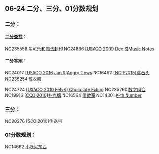 ## 06-24 二分、三分、01分数规划

### 二分：

#### [二分查找]()：

NC235558 [牛可乐和魔法封印](https://ac.nowcoder.com/acm/problem/235558)
NC24866 [[USACO 2009 Dec S\]Music Notes](https://ac.nowcoder.com/acm/problem/24866)

#### 二分答案：

NC24017 [[USACO 2016 Jan S\]Angry Cows](https://ac.nowcoder.com/acm/problem/24017)
NC16462 [[NOIP2015\]跳石头](https://ac.nowcoder.com/acm/problem/16462)
NC235254 [晾衣服](https://ac.nowcoder.com/acm/problem/235254)

NC24724 [[USACO 2010 Feb S\] Chocolate Eating](https://ac.nowcoder.com/acm/problem/24724)
NC235260 [数字组合](https://ac.nowcoder.com/acm/problem/235260)
NC19916 [[CQOI2010\]扑克牌](https://ac.nowcoder.com/acm/problem/19916)
NC16564 [借教室](https://ac.nowcoder.com/acm/problem/16564)
NC14301 [K-th Number](https://ac.nowcoder.com/acm/problem/14301)

### 三分：

NC20276 [[SCOI2010\]传送带](https://ac.nowcoder.com/acm/problem/20276)

### 01分数规划：

NC14662 [小咪买东西](https://ac.nowcoder.com/acm/problem/14662)